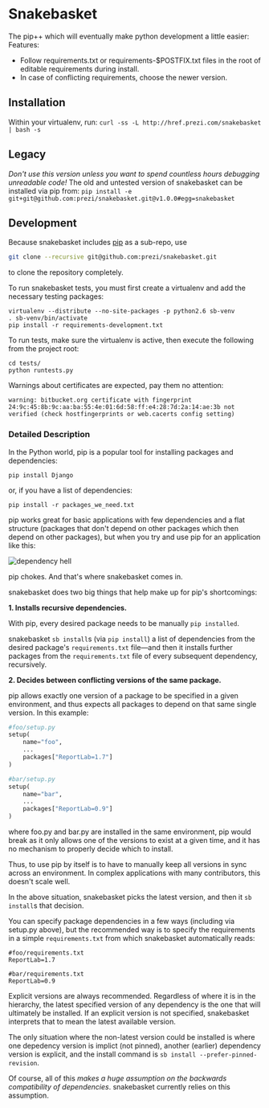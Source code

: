 Snakebasket
===============

The pip++ which will eventually make python development a little easier:
Features:
 * Follow requirements.txt or requirements-$POSTFIX.txt files in 
   the root of editable requirements during install.
 * In case of conflicting requirements, choose the newer version.

Installation
---
Within your virtualenv, run:
`curl -ss -L http://href.prezi.com/snakebasket | bash -s`

Legacy
---
*Don't use this version unless you want to spend countless hours debugging unreadable code!*
The old and untested version of snakebasket can be installed via pip from:
`pip install -e git+git@github.com:prezi/snakebasket.git@v1.0.0#egg=snakebasket`

Development
---
Because snakebasket includes [pip](http://pypi.python.org/pypi/pip) as a sub-repo, use
```bash
git clone --recursive git@github.com:prezi/snakebasket.git 
```
to clone the repository completely.


To run snakebasket tests, you must first create a virtualenv
and add the necessary testing packages:
```
virtualenv --distribute --no-site-packages -p python2.6 sb-venv
. sb-venv/bin/activate
pip install -r requirements-development.txt 
```
To run tests, make sure the virtualenv is active, then execute the
following from the project root:
```
cd tests/
python runtests.py
```
Warnings about certificates are expected, pay them no attention:
```
warning: bitbucket.org certificate with fingerprint 24:9c:45:8b:9c:aa:ba:55:4e:01:6d:58:ff:e4:28:7d:2a:14:ae:3b not verified (check hostfingerprints or web.cacerts config setting)
```

### Detailed Description
In the Python world, pip is a popular tool for installing packages and dependencies:

`pip install Django`

or, if you have a list of dependencies:

`pip install -r packages_we_need.txt`

pip works great for basic applications with few dependencies and a flat structure (packages that don't depend on other packages which then depend on other packages), but when you try and use pip for an application like this:

![dependency hell](https://github.com/prezi/snakebasket/wiki/dependency_hell.jpg)

pip chokes. And that's where snakebasket comes in.

snakebasket does two big things that help make up for pip's shortcomings: 

**1. Installs recursive dependencies.**

With pip, every desired package needs to be manually `pip installed`.

snakebasket `sb install`s (via `pip install`) a list of dependencies from the desired package's `requirements.txt` file—and then it installs further packages from the `requirements.txt` file of every subsequent dependency, recursively.

**2. Decides between conflicting versions of the same package.**

pip allows exactly one version of a package to be specified in a given environment, and thus expects all packages to depend on that same single version. In this example:

```python
#foo/setup.py
setup(
    name="foo",
    ...
    packages["ReportLab=1.7"]
)
```

```python
#bar/setup.py
setup(
    name="bar",
    ...
    packages["ReportLab=0.9"]
)
```

where foo.py and bar.py are installed in the same environment, pip would break as it only allows one of the versions to exist at a given time, and it has no mechanism to properly decide which to install.

Thus, to use pip by itself is to have to manually keep all versions in sync across an environment. In complex applications with many contributors, this doesn't scale well.

In the above situation, snakebasket picks the latest version, and then it `sb install`s that decision.

You can specify package dependencies in a few ways (including via setup.py above), but the recommended way is to specify the requirements in a simple `requirements.txt` from which snakebasket automatically reads:

```
#foo/requirements.txt
ReportLab=1.7
```

```
#bar/requirements.txt
ReportLab=0.9
```

Explicit versions are always recommended. Regardless of where it is in the hierarchy, the latest specified version of any dependency is the one that will ultimately be installed. If an explicit version is not specified, snakebasket interprets that to mean the latest available version.

The only situation where the non-latest version could be installed is where one depedency version is implict (not pinned), another (earlier) dependency version is explicit, and the install command is `sb install --prefer-pinned-revision`.

Of course, all of this *makes a huge assumption on the backwards compatibility of dependencies*. snakebasket currently relies on this assumption.